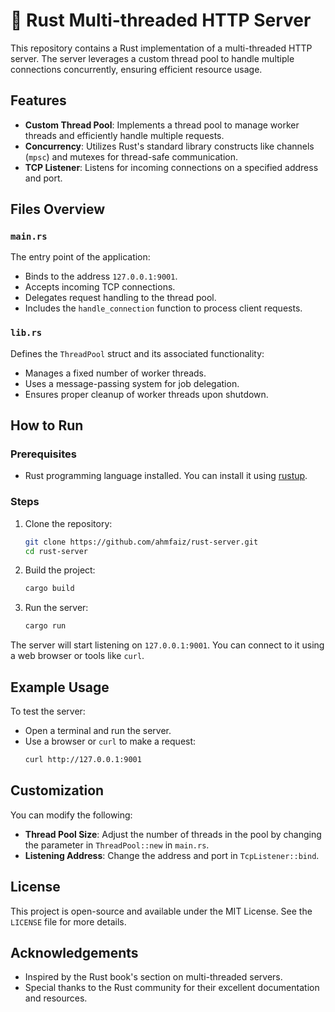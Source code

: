 # 🦀 Rust Multi-threaded HTTP Server

This repository contains a Rust implementation of a multi-threaded HTTP server. The server leverages a custom thread pool to handle multiple connections concurrently, ensuring efficient resource usage.

## Features

- **Custom Thread Pool**: Implements a thread pool to manage worker threads and efficiently handle multiple requests.
- **Concurrency**: Utilizes Rust's standard library constructs like channels (`mpsc`) and mutexes for thread-safe communication.
- **TCP Listener**: Listens for incoming connections on a specified address and port.

## Files Overview

### `main.rs`

The entry point of the application:
- Binds to the address `127.0.0.1:9001`.
- Accepts incoming TCP connections.
- Delegates request handling to the thread pool.
- Includes the `handle_connection` function to process client requests.

### `lib.rs`

Defines the `ThreadPool` struct and its associated functionality:
- Manages a fixed number of worker threads.
- Uses a message-passing system for job delegation.
- Ensures proper cleanup of worker threads upon shutdown.

## How to Run

### Prerequisites
- Rust programming language installed. You can install it using [rustup](https://rustup.rs/).

### Steps
1. Clone the repository:
   ```bash
   git clone https://github.com/ahmfaiz/rust-server.git
   cd rust-server
   ```
2. Build the project:
   ```bash
   cargo build
   ```
3. Run the server:
   ```bash
   cargo run
   ```

The server will start listening on `127.0.0.1:9001`. You can connect to it using a web browser or tools like `curl`.

## Example Usage
To test the server:
- Open a terminal and run the server.
- Use a browser or `curl` to make a request:
  ```bash
  curl http://127.0.0.1:9001
  ```

## Customization
You can modify the following:
- **Thread Pool Size**: Adjust the number of threads in the pool by changing the parameter in `ThreadPool::new` in `main.rs`.
- **Listening Address**: Change the address and port in `TcpListener::bind`.

## License
This project is open-source and available under the MIT License. See the `LICENSE` file for more details.

## Acknowledgements
- Inspired by the Rust book's section on multi-threaded servers.
- Special thanks to the Rust community for their excellent documentation and resources.
